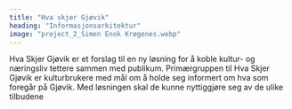 ```yaml
---
title: "Hva skjer Gjøvik"
heading: "Informasjonsarkitektur"
image: "project_2_Simen Enok Krøgenes.webp"
---
```


Hva Skjer Gjøvik er et forslag til en ny løsning for å koble kultur- og næringsliv tettere sammen med publikum. Primærgruppen til Hva Skjer Gjøvik er kulturbrukere med mål om å holde seg informert om hva som foregår på Gjøvik. Med løsningen skal de kunne nyttiggjøre seg av de ulike tilbudene
